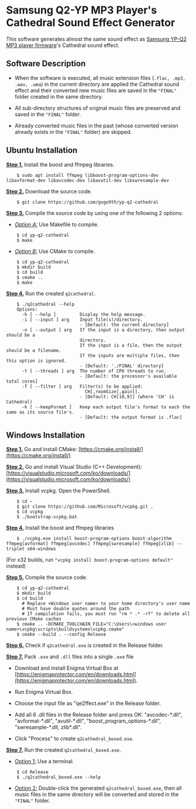 
# Samsung Q2-YP MP3 Player's Cathedral Sound Effect Generator


This software generates almost the same sound effect as [Samsung YP-Q2 MP3 player firmware](https://github.com/LemonBoy/Q2-Tools)'s Cathedral sound effect.


## Software Description

- When the software is executed, all music extension files (`.flac, .mp3, .wav, .wma`) in the current directory are applied the Cathedral sound effect and their converted new music files are saved in the `"FINAL"` folder created in the same directory.

- All sub-directory structures of original music files are preserved and saved in the `"FINAL"` folder. 

- Already converted music files in the past (whose converted version already exists in the `"FINAL"` folder) are skipped. 



## Ubuntu Installation

<b><u>Step 1.</u></b> Install the boost and ffmpeg libraries.
```console
    $ sudo apt install ffmpeg libboost-program-options-dev libavformat-dev libavcodec-dev libavutil-dev libswresample-dev
```
<b><u>Step 2.</u></b> Download the source code.
```console
    $ git clone https://github.com/gogo9th/yp-q2-cathedral
```

<b><u>Step 3.</u></b> Compile the source code by using one of the following 2 options:

* <u>*Option A:*</u> Use Makefile to compile.
```console
    $ cd yp-q2-cathedral
    $ make
```
* <u>*Option B:*</u> Use CMake to compile.
```console
    $ cd yp-q2-cathedral
    $ mkdir build
    $ cd build
    $ cmake ..
    $ make
```

<b><u>Step 4.</u></b> Run the created `q2cathedral`.
```console
    $ ./q2cathedral --help 
    Options:
      -h [ --help ]         Display the help message.
      -i [ --input ] arg    Input file(s)/directory.
                            - [Default: the current directory]
      -o [ --output ] arg   If the input is a directory, then output should be a 
                            directory.
                            If the input is a file, then the output should be a filename.
                            If the inputs are multiple files, then this option is ignored.
                            - [Default: './FINAL' directory]
      -t [ --threads ] arg  The number of CPU threads to run.
                            - [Default: the processor's available total cores]
      -f [ --filter ] arg   Filter(s) to be applied: 
                              CH[,roomSize[,gain]].
                            - [Default: CH[10,9]] (where 'CH' is Cathedral)
      -k [ --keepFormat ]   Keep each output file's format to each the same as its source file's.
                            - [Default: the output format is .flac]
```


## Windows Installation

<b><u>Step 1.</u></b> Go and install CMake: [https://cmake.org/install/](https://cmake.org/install/)

<b><u>Step 2.</u></b> Go and install Visual Studio (C++ Development): [https://visualstudio.microsoft.com/ko/downloads/](https://visualstudio.microsoft.com/ko/downloads/)

<b><u>Step 3.</u></b> Install vcpkg. Open the PowerShell.

```console
    $ cd ~
    $ git clone https://github.com/Microsoft/vcpkg.git .
    $ cd vcpkg
    $ ./bootstrap-vcpkg.bat
```

<b><u>Step 4.</u></b> Install the boost and ffmpeg libraries

```console
    $ ./vcpkg.exe install boost-program-options boost-algorithm ffmpeg[avformat] ffmpeg[avcodec] ffmpeg[swresample] ffmpeg[zlib] --triplet x64-windows
```
(For x32 builds, run `"vcpkg install boost-program-options default"` instead)


<b><u>Step 5.</u></b> Compile the source code.
```console
    $ cd yp-q2-cathedral
    $ mkdir build
    $ cd build
      # Replace <Windows user name> to your home directory's user name
      # Must have double quotes around the path
      # If compilation fails, you must run "rm * .* -rf" to delete all previous CMake caches
    $ cmake .. -DCMAKE_TOOLCHAIN_FILE="C:\Users\<windows user name>\vcpkg\scripts\buildsystems\vcpkg.cmake"
    $ cmake --build . --config Release
```

<b><u>Step 6.</u></b> Check if `q2cathedral.exe` is created in the Release folder.

<b><u>Step 7.</u></b> Pack `.exe` and `.dll` files into a single `.exe` file

- Download and install Enigma Virtual Box at [https://enigmaprotector.com/en/downloads.html](https://enigmaprotector.com/en/downloads.html).

- Run Enigma Virtual Box.

- Choose the input file as "qe2ffect.exe" in the Release folder.

- Add all 6 .dll files in the Release folder and press OK: "avcodec-\*.dll", "avformat-\*.dll", "avutil-\*.dll", "boost_program_options-\*.dll", "swresample-\*.dll, zlib*.dll".

- Click "Process" to create `q2cathedral_boxed.exe`.


<b><u>Step 7.</u></b> Run the created `q2cathedral_boxed.exe`.

* <u>Option 1:</u> Use a terminal. 
```console
    $ cd Release
    $ ./q2cathedral_boxed.exe --help 
```
* <u>Option 2:</u> Double-click the generated `q2cathedral_boxed.exe`, then all music files in the same directory will be converted and stored in the `"FINAL"` folder.
